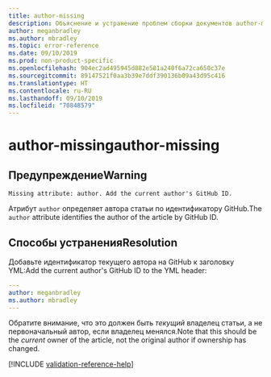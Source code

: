 ```yaml
---
title: author-missing
description: Объяснение и устранение проблем сборки документов author-missing
author: meganbradley
ms.author: mbradley
ms.topic: error-reference
ms.date: 09/10/2019
ms.prod: non-product-specific
ms.openlocfilehash: 904ec2ad495945d882e581a240f6a72ca650c37e
ms.sourcegitcommit: 89147521f0aa3b39e7ddf390136b09a43d95c416
ms.translationtype: HT
ms.contentlocale: ru-RU
ms.lasthandoff: 09/10/2019
ms.locfileid: "70848579"
---
```

# <a name="author-missing"></a><span data-ttu-id="c3e19-103">author-missing</span><span class="sxs-lookup"><span data-stu-id="c3e19-103">author-missing</span></span>

## <a name="warning"></a><span data-ttu-id="c3e19-104">Предупреждение</span><span class="sxs-lookup"><span data-stu-id="c3e19-104">Warning</span></span>

`Missing attribute: author. Add the current author's GitHub ID.`

<span data-ttu-id="c3e19-105">Атрибут `author` определяет автора статьи по идентификатору GitHub.</span><span class="sxs-lookup"><span data-stu-id="c3e19-105">The `author` attribute identifies the author of the article by GitHub ID.</span></span> 

## <a name="resolution"></a><span data-ttu-id="c3e19-106">Способы устранения</span><span class="sxs-lookup"><span data-stu-id="c3e19-106">Resolution</span></span>

<span data-ttu-id="c3e19-107">Добавьте идентификатор текущего автора на GitHub к заголовку YML:</span><span class="sxs-lookup"><span data-stu-id="c3e19-107">Add the current author's GitHub ID to the YML header:</span></span>

```yml
---
author: meganbradley
ms.author: mbradley
---
```

<span data-ttu-id="c3e19-108">Обратите внимание, что это должен быть *текущий* владелец статьи, а не первоначальный автор, если владелец менялся.</span><span class="sxs-lookup"><span data-stu-id="c3e19-108">Note that this should be the *current* owner of the article, not the original author if ownership has changed.</span></span>

<!--make sure to add this file to your includes folder and verify the path-->
[!INCLUDE [validation-reference-help](includes/validation-reference-help.md)]
